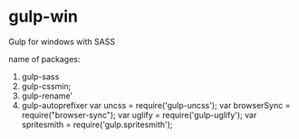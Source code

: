 # gulp-win
Gulp for windows with SASS

name of packages:
1. gulp-sass
2. gulp-cssmin;
3. gulp-rename'
4. gulp-autoprefixer
var uncss = require('gulp-uncss');
var browserSync = require("browser-sync");
var uglify = require('gulp-uglify');
var spritesmith = require('gulp.spritesmith');
